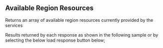 ## Available Region Resources
Returns an array of available region resources currently provided by the services

Results returned by each response as shown in the following sample or by selecting the below load response button below;
